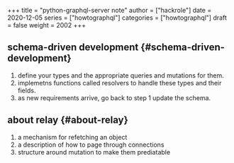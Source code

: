 +++
title = "python-graphql-server note"
author = ["hackrole"]
date = 2020-12-05
series = ["howtographql"]
categories = ["howtographql"]
draft = false
weight = 2002
+++

## schema-driven development {#schema-driven-development}

1.  define your types and the appropriate queries and mutations for them.
2.  implemetns functions called resolvers to handle these types and their fields.
3.  as new requirements arrive, go back to step 1 update the schema.


## about relay {#about-relay}

1.  a mechanism for refetching an object
2.  a description of how to page through connections
3.  structure around mutation to make them prediatable
